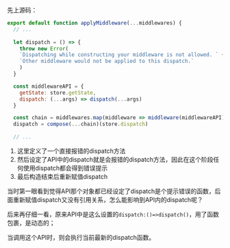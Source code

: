 先上源码：
```js
export default function applyMiddleware(...middlewares) {
  // ...
  
  let dispatch = () => {
    throw new Error(
    `Dispatching while constructing your middleware is not allowed. ` +
    `Other middleware would not be applied to this dispatch.`
    )
  }

  const middlewareAPI = {
    getState: store.getState,
    dispatch: (...args) => dispatch(...args)
  }

  const chain = middlewares.map(middleware => middleware(middlewareAPI))
  dispatch = compose(...chain)(store.dispatch)
  
  // ...
```
1. 这里定义了一个直接报错的dispatch方法
2. 然后设定了API中的dispatch就是会报错的dispatch方法，因此在这个阶段任何使用dispatch都会得到错误提示
3. 最后构造结束后重新赋值dispatch

当时第一眼看到觉得API那个对象都已经设定了dispatch是个提示错误的函数，后面重新赋值dispatch又没有引用关系，怎么能影响到API内的dispatch呢？

后来再仔细一看，原来API中是这么设置的`dispatch:()=>dispatch()`，用了函数包裹，是动态的；

当调用这个API时，则会执行当前最新的dispatch函数。

